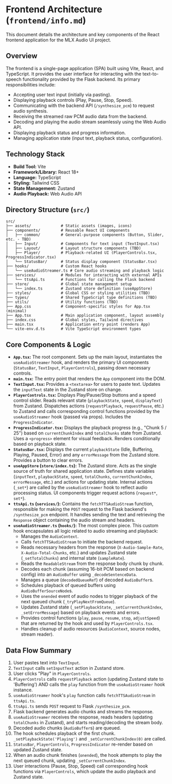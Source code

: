 # Frontend Architecture (`frontend/info.md`)

This document details the architecture and key components of the React frontend application for the MLX Audio UI project.

## Overview

The frontend is a single-page application (SPA) built using Vite, React, and TypeScript. It provides the user interface for interacting with the text-to-speech functionality provided by the Flask backend. Its primary responsibilities include:

*   Accepting user text input (initially via pasting).
*   Displaying playback controls (Play, Pause, Stop, Speed).
*   Communicating with the backend API (`/synthesize_pcm`) to request audio synthesis.
*   Receiving the streamed raw PCM audio data from the backend.
*   Decoding and playing the audio stream seamlessly using the Web Audio API.
*   Displaying playback status and progress information.
*   Managing application state (input text, playback status, configuration).

## Technology Stack

*   **Build Tool:** Vite
*   **Framework/Library:** React 18+
*   **Language:** TypeScript
*   **Styling:** Tailwind CSS
*   **State Management:** Zustand
*   **Audio Playback:** Web Audio API

## Directory Structure (`src/`)

```
src/
├── assets/             # Static assets (images, icons)
├── components/         # Reusable React UI components
│   ├── common/         # General-purpose components (Button, Slider, etc. - TBD)
│   ├── Input/          # Components for text input (TextInput.tsx)
│   ├── Layout/         # Layout structure components (TBD)
│   ├── Player/         # Playback-related UI (PlayerControls.tsx, ProgressIndicator.tsx)
│   └── StatusBar/      # Status display component (StatusBar.tsx)
├── hooks/              # Custom React hooks
│   └── useAudioStreamer.ts # Core audio streaming and playback logic
├── services/           # Modules for interacting with external APIs
│   └── ttsApi.ts       # Functions for calling the Flask backend
├── store/              # Global state management setup
│   └── index.ts        # Zustand store definition (useAppStore)
├── styles/             # Global CSS or styling utilities (TBD)
├── types/              # Shared TypeScript type definitions (TBD)
├── utils/              # Utility functions (TBD)
├── App.css             # Component-specific styles for App.tsx (minimal)
├── App.tsx             # Main application component, layout assembly
├── index.css           # Global styles, Tailwind directives
├── main.tsx            # Application entry point (renders App)
└── vite-env.d.ts       # Vite TypeScript environment types
```

## Core Components & Logic

*   **`App.tsx`:** The root component. Sets up the main layout, instantiates the `useAudioStreamer` hook, and renders the primary UI components (`StatusBar`, `TextInput`, `PlayerControls`), passing down necessary controls.
*   **`main.tsx`:** The entry point that renders the `App` component into the DOM.
*   **`TextInput.tsx`:** Provides a `<textarea>` for users to paste text. Updates the `inputText` state in the Zustand store on change.
*   **`PlayerControls.tsx`:** Displays Play/Pause/Stop buttons and a speed control slider. Reads relevant state (`playbackState`, `speed`, `displayText`) from Zustand. Dispatches actions (`requestPlayback`, `requestPause`, etc.) to Zustand and calls corresponding control functions provided by the `useAudioStreamer` hook (passed via props). Includes the `ProgressIndicator`.
*   **`ProgressIndicator.tsx`:** Displays the playback progress (e.g., "Chunk 5 / 25") based on `currentChunkIndex` and `totalChunks` state from Zustand. Uses a `<progress>` element for visual feedback. Renders conditionally based on playback state.
*   **`StatusBar.tsx`:** Displays the current `playbackState` (Idle, Buffering, Playing, Paused, Error) and any `errorMessage` from the Zustand store. Provides a button to clear errors.
*   **`useAppStore` (`store/index.ts`):** The Zustand store. Acts as the single source of truth for shared application state. Defines state variables (`inputText`, `playbackState`, `speed`, `totalChunks`, `currentChunkIndex`, `errorMessage`, etc.) and actions for updating state. Internal actions (`_set*`) are called by the `useAudioStreamer` hook to reflect audio processing status. UI components trigger request actions (`request*`, `set*`).
*   **`ttsApi.ts` (`services/`):** Contains the `fetchTTSAudioStream` function, responsible for making the `POST` request to the Flask backend's `/synthesize_pcm` endpoint. It handles sending the text and retrieving the `Response` object containing the audio stream and headers.
*   **`useAudioStreamer.ts` (`hooks/`):** The most complex piece. This custom hook encapsulates all logic related to audio streaming and playback:
    *   Manages the `AudioContext`.
    *   Calls `fetchTTSAudioStream` to initiate the backend request.
    *   Reads necessary headers from the response (`X-Audio-Sample-Rate`, `X-Audio-Total-Chunks`, etc.) and updates Zustand state (`_setTotalChunks`) and internal state (`sampleRate`).
    *   Reads the `ReadableStream` from the response body chunk by chunk.
    *   Decodes each chunk (assuming 16-bit PCM based on backend config) into an `AudioBuffer` using `_decodeSentenceData`.
    *   Manages a queue (`decodedQueueRef`) of decoded `AudioBuffer`s.
    *   Schedules playback of queued buffers using `AudioBufferSourceNode`s.
    *   Uses the `onended` event of audio nodes to trigger playback of the next queued chunk (`_tryPlayNextFromQueue`).
    *   Updates Zustand state (`_setPlaybackState`, `_setCurrentChunkIndex`, `_setErrorMessage`) based on playback events and errors.
    *   Provides control functions (`play`, `pause`, `resume`, `stop`, `adjustSpeed`) that are returned by the hook and used by `PlayerControls.tsx`.
    *   Handles cleanup of audio resources (`AudioContext`, source nodes, stream reader).

## Data Flow Summary

1.  User pastes text into `TextInput`.
2.  `TextInput` calls `setInputText` action in Zustand store.
3.  User clicks "Play" in `PlayerControls`.
4.  `PlayerControls` calls `requestPlayback` action (updating Zustand state to 'Buffering') AND calls the `play` function from the `useAudioStreamer` hook instance.
5.  `useAudioStreamer` hook's `play` function calls `fetchTTSAudioStream` in `ttsApi.ts`.
6.  `ttsApi.ts` sends `POST` request to Flask `/synthesize_pcm`.
7.  Flask backend generates audio chunks and streams the response.
8.  `useAudioStreamer` receives the response, reads headers (updating `totalChunks` in Zustand), and starts reading/decoding the stream body.
9.  Decoded audio chunks (`AudioBuffer`s) are queued.
10. The hook schedules playback of the first chunk. `_setPlaybackState('Playing')` and `_setCurrentChunkIndex(0)` are called.
11. `StatusBar`, `PlayerControls`, `ProgressIndicator` re-render based on updated Zustand state.
12. When an audio chunk finishes (`onended`), the hook attempts to play the next queued chunk, updating `_setCurrentChunkIndex`.
13. User interactions (Pause, Stop, Speed) call corresponding hook functions via `PlayerControls`, which update the audio playback and Zustand state.
